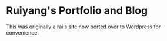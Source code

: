Ruiyang's Portfolio and Blog
=======

This was originally a rails site now ported over to Wordpress for convenience.
